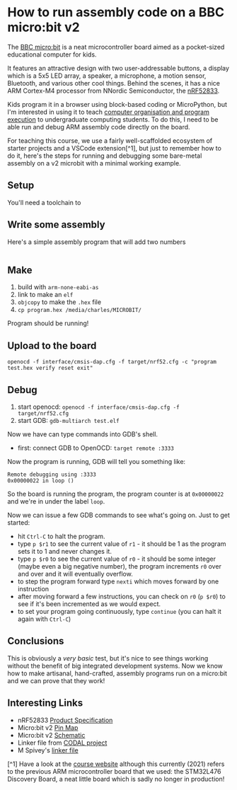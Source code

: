 # How to run assembly code on a BBC micro:bit v2

The [BBC micro:bit](https://microbit.org/) is a neat microcontroller board aimed as a pocket-sized educational computer for kids. 

It features an attractive design with two user-addressable buttons, a
display which is a 5x5 LED array, a speaker, a microphone, a motion
sensor, Bluetooth, and various other cool things. Behind the scenes,
it has a nice ARM Cortex-M4 processor from NNordic Semiconductor, the
[nRF52833](https://www.nordicsemi.com/products/nrf52833).

Kids program it in a browser using block-based coding or MicroPython,
but I'm interested in using it to teach [computer organisation and
program execution](https://cs.anu.edu.au/courses/comp2300) to
undergraduate computing students. To do this, I need to be able run
and debug ARM assembly code directly on the board.

For teaching this course, we use a fairly well-scaffolded ecosystem of
starter projects and a VSCode extension[^1], but just to remember how to
do it, here's the steps for running and debugging some bare-metal
assembly on a v2 microbit with a minimal working example.

## Setup

You'll need a toolchain to 

## Write some assembly

Here's a simple assembly program that will add two numbers

```
```

## Make

1. build with `arm-none-eabi-as`
2. link to make an `elf`
3. `objcopy` to make the `.hex` file
4. `cp program.hex /media/charles/MICROBIT/`

Program should be running!

## Upload to the board

`openocd -f interface/cmsis-dap.cfg -f target/nrf52.cfg -c "program test.hex verify reset exit"`

## Debug

1. start openocd: `openocd -f interface/cmsis-dap.cfg -f target/nrf52.cfg`
2. start GDB: `gdb-multiarch test.elf`

Now we have can type commands into GDB's shell.

- first: connect GDB to OpenOCD: `target remote :3333`

Now the program is running, GDB will tell you something like:
```
Remote debugging using :3333
0x00000022 in loop ()
```
So the board is running the program, the program counter is at `0x00000022` and we're in under the label `loop`.

Now we can issue a few GDB commands to see what's going on. Just to get started:

- hit `Ctrl-C` to halt the program.
- type `p $r1` to see the current value of `r1` - it should be 1 as the program sets it to 1 and never changes it. 
- type `p $r0` to see the current value of `r0` - it should be some integer (maybe even a big negative number), the program increments `r0` over and over and it will eventually overflow.
- to step the program forward type `nexti` which moves forward by one instruction
- after moving forward a few instructions, you can check on `r0` (`p $r0`) to see if it's been incremented as we would expect.
- to set your program going continuously, type `continue` (you can halt it again with `Ctrl-C`)

## Conclusions

This is obviously a _very basic_ test, but it's nice to see things working without the benefit of big integrated development systems. Now we know how to make artisanal, hand-crafted, assembly programs run on a micro:bit and we can prove that they work!

## Interesting Links

- nRF52833 [Product Specification](https://infocenter.nordicsemi.com/index.jsp?topic=%2Fstruct_nrf52%2Fstruct%2Fnrf52833.html)
- Micro:bit v2 [Pin Map](https://tech.microbit.org/hardware/schematic/#v2-pinmap)
- Micro:bit v2 [Schematic](https://github.com/microbit-foundation/microbit-v2-hardware/blob/main/V2/MicroBit_V2.0.0_S_schematic.PDF)
- Linker file from [CODAL project](https://github.com/lancaster-university/codal-microbit-v2/blob/6e880bc3d10df1a585bb9046ee4ab02bdcab1f34/ld/nrf52833.ld)
- M Spivey's [linker file](https://github.com/Spivoxity/baremetal-v2/blob/master/x09-pureasm/nRF52833.ld)

[^1] Have a look at the [course
website](https://cs.anu.edu.au/courses/comp2300) although this
currently (2021) refers to the previous ARM microcontroller board that
we used: the STM32L476 Discovery Board, a neat little board which is
sadly no longer in production!
